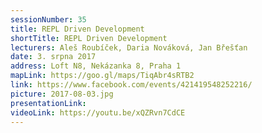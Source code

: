 ```yaml
---
sessionNumber: 35
title: REPL Driven Development
shortTitle: REPL Driven Development
lecturers: Aleš Roubíček, Daria Nováková, Jan Břešťan
date: 3. srpna 2017
address: Loft N8, Nekázanka 8, Praha 1
mapLink: https://goo.gl/maps/TiqAbr4sRTB2
link: https://www.facebook.com/events/421419548252216/
picture: 2017-08-03.jpg
presentationLink:
videoLink: https://youtu.be/xQZRvn7CdCE
---
```

